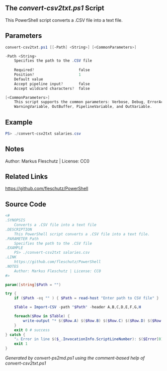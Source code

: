 ## The *convert-csv2txt.ps1* Script

This PowerShell script converts a .CSV file into a text file.

## Parameters
```powershell
convert-csv2txt.ps1 [[-Path] <String>] [<CommonParameters>]

-Path <String>
    Specifies the path to the .CSV file
    
    Required?                    false
    Position?                    1
    Default value                
    Accept pipeline input?       false
    Accept wildcard characters?  false

[<CommonParameters>]
    This script supports the common parameters: Verbose, Debug, ErrorAction, ErrorVariable, WarningAction, 
    WarningVariable, OutBuffer, PipelineVariable, and OutVariable.
```

## Example
```powershell
PS> ./convert-csv2txt salaries.csv

```

## Notes
Author: Markus Fleschutz | License: CC0

## Related Links
https://github.com/fleschutz/PowerShell

## Source Code
```powershell
<#
.SYNOPSIS
	Converts a .CSV file into a text file
.DESCRIPTION
	This PowerShell script converts a .CSV file into a text file.
.PARAMETER Path
	Specifies the path to the .CSV file
.EXAMPLE
	PS> ./convert-csv2txt salaries.csv
.LINK
	https://github.com/fleschutz/PowerShell
.NOTES
	Author: Markus Fleschutz | License: CC0
#>

param([string]$Path = "")

try {
	if ($Path -eq "" ) { $Path = read-host "Enter path to CSV file" }

	$Table = Import-CSV -path "$Path" -header A,B,C,D,E,F,G,H

	foreach($Row in $Table) {
		write-output "* $($Row.A) $($Row.B) $($Row.C) $($Row.D) $($Row.E) $($Row.F) $($Row.G) $($Row.H)"
	}
	exit 0 # success
} catch {
	"⚠️ Error in line $($_.InvocationInfo.ScriptLineNumber): $($Error[0])"
	exit 1
}
```

*Generated by convert-ps2md.ps1 using the comment-based help of convert-csv2txt.ps1*
